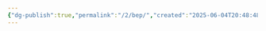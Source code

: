 ```yaml
---
{"dg-publish":true,"permalink":"/2/bep/","created":"2025-06-04T20:48:48.135+09:00","updated":"2025-06-26T17:45:51.670+09:00"}
---
```


